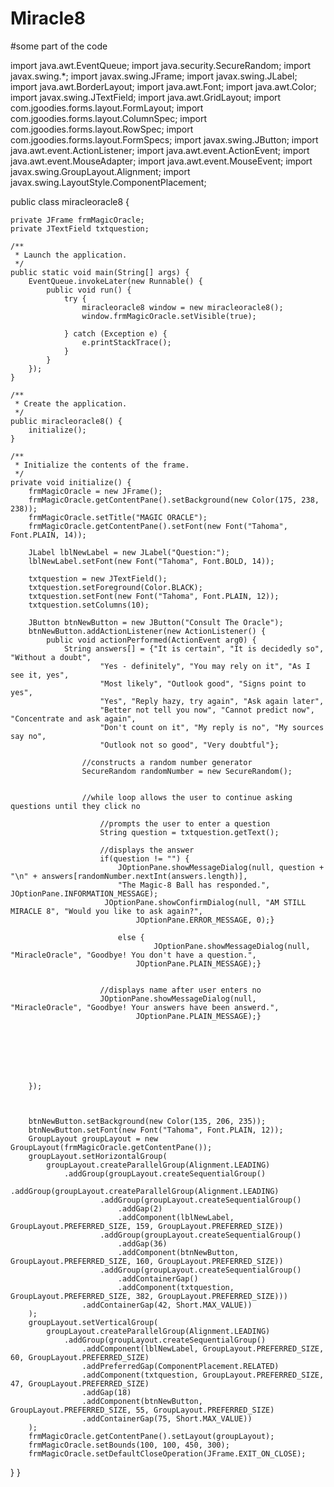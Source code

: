 # Miracle8
 #some part of the code 
 
import java.awt.EventQueue;
import java.security.SecureRandom;
import javax.swing.*;
import javax.swing.JFrame;
import javax.swing.JLabel;
import java.awt.BorderLayout;
import java.awt.Font;
import java.awt.Color;
import javax.swing.JTextField;
import java.awt.GridLayout;
import com.jgoodies.forms.layout.FormLayout;
import com.jgoodies.forms.layout.ColumnSpec;
import com.jgoodies.forms.layout.RowSpec;
import com.jgoodies.forms.layout.FormSpecs;
import javax.swing.JButton;
import java.awt.event.ActionListener;
import java.awt.event.ActionEvent;
import java.awt.event.MouseAdapter;
import java.awt.event.MouseEvent;
import javax.swing.GroupLayout.Alignment;
import javax.swing.LayoutStyle.ComponentPlacement;

public class miracleoracle8 {

	private JFrame frmMagicOracle;
	private JTextField txtquestion;

	/**
	 * Launch the application.
	 */
	public static void main(String[] args) {
		EventQueue.invokeLater(new Runnable() {
			public void run() {
				try {
					miracleoracle8 window = new miracleoracle8();
					window.frmMagicOracle.setVisible(true);
					
				} catch (Exception e) {
					e.printStackTrace();
				}
			}
		});
	}

	/**
	 * Create the application.
	 */
	public miracleoracle8() {
		initialize();
	}

	/**
	 * Initialize the contents of the frame.
	 */
	private void initialize() {
		frmMagicOracle = new JFrame();
		frmMagicOracle.getContentPane().setBackground(new Color(175, 238, 238));
		frmMagicOracle.setTitle("MAGIC ORACLE");
		frmMagicOracle.getContentPane().setFont(new Font("Tahoma", Font.PLAIN, 14));
		
		JLabel lblNewLabel = new JLabel("Question:");
		lblNewLabel.setFont(new Font("Tahoma", Font.BOLD, 14));
		
		txtquestion = new JTextField();
		txtquestion.setForeground(Color.BLACK);
		txtquestion.setFont(new Font("Tahoma", Font.PLAIN, 12));
		txtquestion.setColumns(10);
		
		JButton btnNewButton = new JButton("Consult The Oracle");
		btnNewButton.addActionListener(new ActionListener() {
			public void actionPerformed(ActionEvent arg0) {
				String answers[] = {"It is certain", "It is decidedly so", "Without a doubt",
			            "Yes - definitely", "You may rely on it", "As I see it, yes",
			            "Most likely", "Outlook good", "Signs point to yes",
			            "Yes", "Reply hazy, try again", "Ask again later",
			            "Better not tell you now", "Cannot predict now", "Concentrate and ask again",
			            "Don't count on it", "My reply is no", "My sources say no",
			            "Outlook not so good", "Very doubtful"};

			        //constructs a random number generator 
			        SecureRandom randomNumber = new SecureRandom();
			       

			        //while loop allows the user to continue asking questions until they click no
			       
			            //prompts the user to enter a question 
			            String question = txtquestion.getText();
			                    
			            //displays the answer
			            if(question != "") {
			                JOptionPane.showMessageDialog(null, question + "\n" + answers[randomNumber.nextInt(answers.length)], 
			                "The Magic-8 Ball has responded.", JOptionPane.INFORMATION_MESSAGE);
			             JOptionPane.showConfirmDialog(null, "AM STILL MIRACLE 8", "Would you like to ask again?", 
			                    JOptionPane.ERROR_MESSAGE, 0);}                           
			        
			        		else {
			        				JOptionPane.showMessageDialog(null, "MiracleOracle", "Goodbye! You don't have a question.", 
				                JOptionPane.PLAIN_MESSAGE);}
			            

				        //displays name after user enters no
				        JOptionPane.showMessageDialog(null, "MiracleOracle", "Goodbye! Your answers have been answerd.", 
				                JOptionPane.PLAIN_MESSAGE);}
			        
			            
			    
			        

			
			
		});
		
	
		
		btnNewButton.setBackground(new Color(135, 206, 235));
		btnNewButton.setFont(new Font("Tahoma", Font.PLAIN, 12));
		GroupLayout groupLayout = new GroupLayout(frmMagicOracle.getContentPane());
		groupLayout.setHorizontalGroup(
			groupLayout.createParallelGroup(Alignment.LEADING)
				.addGroup(groupLayout.createSequentialGroup()
					.addGroup(groupLayout.createParallelGroup(Alignment.LEADING)
						.addGroup(groupLayout.createSequentialGroup()
							.addGap(2)
							.addComponent(lblNewLabel, GroupLayout.PREFERRED_SIZE, 159, GroupLayout.PREFERRED_SIZE))
						.addGroup(groupLayout.createSequentialGroup()
							.addGap(36)
							.addComponent(btnNewButton, GroupLayout.PREFERRED_SIZE, 160, GroupLayout.PREFERRED_SIZE))
						.addGroup(groupLayout.createSequentialGroup()
							.addContainerGap()
							.addComponent(txtquestion, GroupLayout.PREFERRED_SIZE, 382, GroupLayout.PREFERRED_SIZE)))
					.addContainerGap(42, Short.MAX_VALUE))
		);
		groupLayout.setVerticalGroup(
			groupLayout.createParallelGroup(Alignment.LEADING)
				.addGroup(groupLayout.createSequentialGroup()
					.addComponent(lblNewLabel, GroupLayout.PREFERRED_SIZE, 60, GroupLayout.PREFERRED_SIZE)
					.addPreferredGap(ComponentPlacement.RELATED)
					.addComponent(txtquestion, GroupLayout.PREFERRED_SIZE, 47, GroupLayout.PREFERRED_SIZE)
					.addGap(18)
					.addComponent(btnNewButton, GroupLayout.PREFERRED_SIZE, 55, GroupLayout.PREFERRED_SIZE)
					.addContainerGap(75, Short.MAX_VALUE))
		);
		frmMagicOracle.getContentPane().setLayout(groupLayout);
		frmMagicOracle.setBounds(100, 100, 450, 300);
		frmMagicOracle.setDefaultCloseOperation(JFrame.EXIT_ON_CLOSE);
	

}
}
